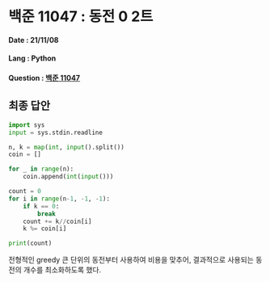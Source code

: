 # 백준 11047 : 동전 0 2트

#### Date : 21/11/08

#### Lang : Python

#### Question : [백준 11047](https://www.acmicpc.net/problem/11047)

## 최종 답안

```python
import sys
input = sys.stdin.readline

n, k = map(int, input().split())
coin = []

for _ in range(n):
    coin.append(int(input()))

count = 0
for i in range(n-1, -1, -1):
    if k == 0:
        break
    count += k//coin[i]
    k %= coin[i]

print(count)

```

전형적인 greedy
큰 단위의 동전부터 사용하여 비용을 맞추어, 결과적으로 사용되는 동전의 개수를 최소화하도록 했다.